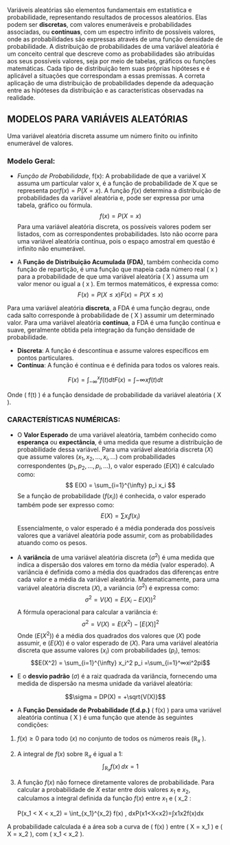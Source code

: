 
Variáveis aleatórias são elementos fundamentais em estatística e probabilidade, representando resultados de processos aleatórios. 
Elas podem ser **discretas**, com valores enumeráveis e probabilidades associadas, ou **contínuas**, com um espectro infinito de possíveis valores, onde as probabilidades são expressas através de uma função densidade de probabilidade. 
A distribuição de probabilidades de uma variável aleatória é um conceito central que descreve como as probabilidades são atribuídas aos seus possíveis valores, seja por meio de tabelas, gráficos ou funções matemáticas. 
Cada tipo de distribuição tem suas próprias hipóteses e é aplicável a situações que correspondam a essas premissas. A correta aplicação de uma distribuição de probabilidades depende da adequação entre as hipóteses da distribuição e as características observadas na realidade.

## MODELOS PARA VARIÁVEIS ALEATÓRIAS

Uma variável aleatória discreta assume um número finito ou infinito enumerável de valores.

### Modelo Geral:

- *Função de Probabilidade*, f(x): A probabilidade de que a variável X assuma um particular valor x, é a função de probabilidade de X que se representa por$f(x) = P(X = x)$. A função $f(x)$ determina a distribuição de probabilidades da variável aleatória e, pode ser expressa por uma tabela, gráfico ou fórmula. $$f(x) = P(X = x)$$Para uma variável aleatória discreta, os possíveis valores podem ser listados, com as correspondentes probabilidades. Isto não ocorre para uma variável aleatória contínua, pois o espaço amostral em questão é infinito não enumerável.

- A **Função de Distribuição Acumulada (FDA)**, também conhecida como função de repartição, é uma função que mapeia cada número real ( x ) para a probabilidade de que uma variável aleatória ( X ) assuma um valor menor ou igual a ( x ). Em termos matemáticos, é expressa como:
$$F(x) = P(X \leq x)F(x)=P(X≤x)$$

Para uma variável aleatória **discreta**, a FDA é uma função degrau, onde cada salto corresponde à probabilidade de ( X ) assumir um determinado valor. Para uma variável aleatória **contínua**, a FDA é uma função contínua e suave, geralmente obtida pela integração da função densidade de probabilidade.

- **Discreta**: A função é descontínua e assume valores específicos em pontos particulares.
- **Contínua**: A função é contínua e é definida para todos os valores reais.

$$F(x) = \int_{-\infty}^{x} f(t) dtF(x)=∫−∞x​f(t)dt$$

Onde ( f(t) ) é a função densidade de probabilidade da variável aleatória ( X ).

### CARACTERÍSTICAS NUMÉRICAS:

- O **Valor Esperado** de uma variável aleatória, também conhecido como **esperança** ou **expectância**, é uma medida que resume a distribuição de probabilidade dessa variável. Para uma variável aleatória discreta $( X )$ que assume valores $( x_1, x_2, ..., x_i, ... )$ com probabilidades correspondentes $( p_1, p_2, ..., p_i, ... )$, o valor esperado $( E(X) )$ é calculado como:$$ E(X) = \sum_{i=1}^{\infty} p_i x_i $$Se a função de probabilidade ($f(x_i)$) é conhecida, o valor esperado também pode ser expresso como:$$ E(X) = \sum x_i f(x_i) $$Essencialmente, o valor esperado é a média ponderada dos possíveis valores que a variável aleatória pode assumir, com as probabilidades atuando como os pesos.

- A **variância** de uma variável aleatória discreta $( \sigma^2 )$ é uma medida que indica a dispersão dos valores em torno da média (valor esperado). A variância é definida como a média dos quadrados das diferenças entre cada valor e a média da variável aleatória. Matematicamente, para uma variável aleatória discreta $( X )$, a variância $( \sigma^2 )$ é expressa como:$$\sigma^2 = V(X) = E(X_i - E(X))^2$$A fórmula operacional para calcular a variância é:$$\sigma^2 = V(X) = E(X^2) - [E(X)]^2$$Onde $( E(X^2) )$ é a média dos quadrados dos valores que $( X )$ pode assumir, e $( E(X) )$ é o valor esperado de $( X )$. Para uma variável aleatória discreta que assume valores $( x_i )$ com probabilidades $( p_i )$, temos:$$E(X^2) = \sum_{i=1}^{\infty} x_i^2 p_i =\sum_{i=1}^∞​xi^2​pi​$$
- E o **desvio padrão** $( \sigma )$ é a raiz quadrada da variância, fornecendo uma medida de dispersão na mesma unidade da variável aleatória:

$$\sigma = DP(X) = +\sqrt{V(X)}​$$

- A **Função Densidade de Probabilidade (f.d.p.)** ( f(x) ) para uma variável aleatória contínua ( X ) é uma função que atende às seguintes condições:

1. $f(x) \geq 0$ para todo $( x )$ no conjunto de todos os números reais ($\mathbb{R}_x$ ).
2. A integral de $f(x)$ sobre $\mathbb{R}_x$ é igual a 1:$$\int_{\mathbb{R}_x} f(x) \, dx = 1$$
3. A função $f(x)$ não fornece diretamente valores de probabilidade. Para calcular a probabilidade de $X$  estar entre dois valores $x_1$ e $x_2$, calculamos a integral definida da função $f(x)$ entre $x_1$ e ( x_2 :
    
    P(x_1 < X < x_2) = \int_{x_1}^{x_2} f(x) \, dxP(x1​<X<x2​)=∫x1​x2​​f(x)dx
    

A probabilidade calculada é a área sob a curva de ( f(x) ) entre ( X = x_1 ) e ( X = x_2 ), com ( x_1 < x_2 ).